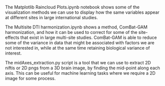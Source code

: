 The Matplotlib Raincloud Plots.ipynb notebook shows some of the visualization methods we can use to display how the same variables appear at different sites in large international studies.

The Multisite DTI harmonization.ipynb shows a method, ComBat-GAM harmonization, and how it can be used to correct for some of the site-effects that exist in large multi-site studies. ComBat-GAM is able to reduce some of the variance in data that might be associated with factors we are not interested in, while at the same time retaining biological variance of interest.

The midAxes_extraction.py script is a tool that we can use to extract 2D niftis or 2D pngs from a 3D brain image, by finding the mid-point along each axis. This can be useful for machine learning tasks where we require a 2D image for some process.
